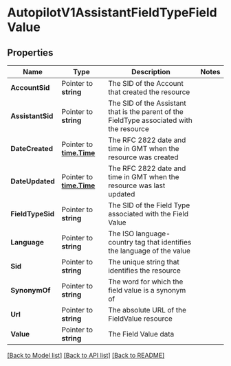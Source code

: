 # AutopilotV1AssistantFieldTypeFieldValue

## Properties

Name | Type | Description | Notes
------------ | ------------- | ------------- | -------------
**AccountSid** | Pointer to **string** | The SID of the Account that created the resource |
**AssistantSid** | Pointer to **string** | The SID of the Assistant that is the parent of the FieldType associated with the resource |
**DateCreated** | Pointer to [**time.Time**](time.Time.md) | The RFC 2822 date and time in GMT when the resource was created |
**DateUpdated** | Pointer to [**time.Time**](time.Time.md) | The RFC 2822 date and time in GMT when the resource was last updated |
**FieldTypeSid** | Pointer to **string** | The SID of the Field Type associated with the Field Value |
**Language** | Pointer to **string** | The ISO language-country tag that identifies the language of the value |
**Sid** | Pointer to **string** | The unique string that identifies the resource |
**SynonymOf** | Pointer to **string** | The word for which the field value is a synonym of |
**Url** | Pointer to **string** | The absolute URL of the FieldValue resource |
**Value** | Pointer to **string** | The Field Value data |

[[Back to Model list]](../README.md#documentation-for-models) [[Back to API list]](../README.md#documentation-for-api-endpoints) [[Back to README]](../README.md)


